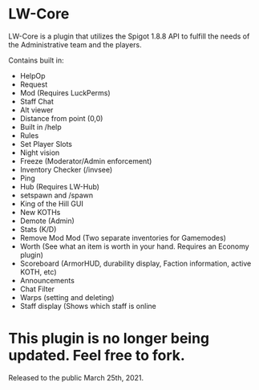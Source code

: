 # LW-Core
LW-Core is a plugin that utilizes the Spigot 1.8.8 API to fulfill the needs of the Administrative team and the players.

Contains built in:
- HelpOp
- Request
- Mod (Requires LuckPerms)
- Staff Chat
- Alt viewer
- Distance from point (0,0)
- Built in /help
- Rules
- Set Player Slots
- Night vision
- Freeze (Moderator/Admin enforcement)
- Inventory Checker (/invsee)
- Ping
- Hub (Requires LW-Hub)
- setspawn and /spawn
- King of the Hill GUI
- New KOTHs
- Demote (Admin)
- Stats (K/D)
- Remove Mod Mod (Two separate inventories for Gamemodes)
- Worth (See what an item is worth in your hand. Requires an Economy plugin)
- Scoreboard (ArmorHUD, durability display, Faction information, active KOTH, etc)
- Announcements
- Chat Filter
- Warps (setting and deleting)
- Staff display (Shows which staff is online

# This plugin is no longer being updated. Feel free to fork.

Released to the public March 25th, 2021.
